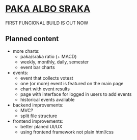 # [PAKA ALBO SRAKA](https://pakaalbosraka.top)

FIRST FUNCIONAL BUILD IS OUT NOW
## Planned content

- more charts:
    - paka/sraka ratio (+ MACD)
    - weekly, monthly, daily, semester
    - event bar charts
- events:
    - event that collects votest
    - one (or more) event is featured on the main page
    - chart with event results
    - page with interface for logged in users to add events
    - historical events avaliable 
- backend improvements:
    - MVC?
    - split file structure
- frontend improvements:
    - better planed UI/UX
    - using frontend framework not plain html/css

